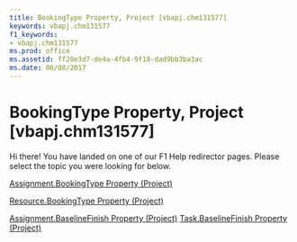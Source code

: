 ```yaml
---
title: BookingType Property, Project [vbapj.chm131577]
keywords: vbapj.chm131577
f1_keywords:
- vbapj.chm131577
ms.prod: office
ms.assetid: ff28e3d7-de4a-4fb4-9f18-dad9bb3ba3ac
ms.date: 06/08/2017
---
```



# BookingType Property, Project [vbapj.chm131577]

Hi there! You have landed on one of our F1 Help redirector pages. Please select the topic you were looking for below.

[Assignment.BookingType Property (Project)](http://msdn.microsoft.com/library/9effb3b1-42eb-8adb-9c26-7103df375c88%28Office.15%29.aspx)

[Resource.BookingType Property (Project)](http://msdn.microsoft.com/library/f90b1cca-f8a4-73a1-939f-7dea837fd8f5%28Office.15%29.aspx)

[Assignment.BaselineFinish Property (Project)](http://msdn.microsoft.com/library/9e062dc8-fed3-446f-776c-2d10179a6c3b%28Office.15%29.aspx)
[Task.BaselineFinish Property (Project)](http://msdn.microsoft.com/library/3897fc3f-1fff-1350-dcd9-c4465f0cbc3c%28Office.15%29.aspx)

